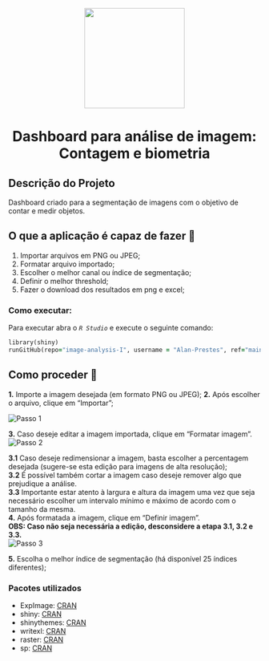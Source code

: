 <p align="center"> <img src="https://user-images.githubusercontent.com/87569077/236585012-9f31c629-35f3-40c3-99de-541efcb9db63.jpg" width="200">
<h1 align="center"> Dashboard para análise de imagem: Contagem e biometria </h3>

## Descrição do Projeto
Dashboard criado para a segmentação de imagens com o objetivo de contar e medir objetos.

## O que a aplicação é capaz de fazer :checkered_flag:
1. Importar arquivos em PNG ou JPEG;
2. Formatar arquivo importado;
3. Escolher o melhor canal ou índice de segmentação;
4. Definir o melhor threshold;
5. Fazer o download dos resultados em png e excel;

### Como executar:
Para executar abra o _`R Studio`_ e execute o seguinte comando:
```ruby
library(shiny)
runGitHub(repo="image-analysis-I", username = "Alan-Prestes", ref="main")
```

## Como proceder :punch:
**1.** Importe a imagem desejada (em formato PNG ou JPEG);
**2.** Após escolher o arquivo, clique em “Importar”;

![Passo 1](https://github.com/Alan-Prestes/Image-Analysis-I/assets/87569077/28870b87-535f-473c-9af7-b452507edf53)

**3.** Caso deseje editar a imagem importada, clique em “Formatar imagem”.
![Passo 2](https://github.com/Alan-Prestes/Image-Analysis-I/assets/87569077/c417ddcb-f470-40f6-9dba-cf4e2792fa42)

**3.1** Caso deseje redimensionar a imagem, basta escolher a percentagem desejada (sugere-se esta edição para imagens de alta resolução); <br />
**3.2** É possível também cortar a imagem caso deseje remover algo que prejudique a análise. <br />
**3.3** Importante estar atento à largura e altura da imagem uma vez que seja necessário escolher um intervalo mínimo e máximo de acordo com o tamanho da mesma. <br />
**4.** Após formatada a imagem, clique em “Definir imagem”. <br />
**OBS: Caso não seja necessária a edição, desconsidere a etapa 3.1, 3.2 e 3.3.** <br />
![Passo 3](https://github.com/Alan-Prestes/Image-Analysis-I/assets/87569077/50b29c7e-f2a0-4c19-ad30-261a54c06a9b)

**5.** Escolha o melhor índice de segmentação (há disponível 25 índices diferentes);<br />


### Pacotes utilizados
* ExpImage: [CRAN](https://cran.r-project.org/web/packages/ExpImage/ExpImage.pdf)
* shiny: [CRAN](https://cran.r-project.org/package=shiny)
* shinythemes: [CRAN](https://cran.r-project.org/package=shinythemes)
* writexl: [CRAN](https://cran.r-project.org/package=writexl)
* raster: [CRAN](https://cran.r-project.org/package=raster)
* sp: [CRAN](https://cran.r-project.org/package=sp)
